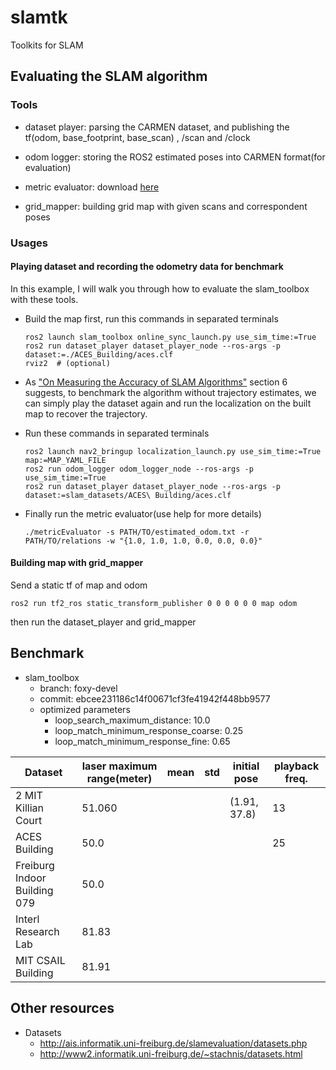 # slamtk
Toolkits for SLAM



## Evaluating the SLAM algorithm

### Tools

- dataset player: parsing the CARMEN dataset, and publishing the tf(odom, base_footprint, base_scan) , /scan and /clock

- odom logger: storing the ROS2 estimated poses into CARMEN format(for evaluation)

- metric evaluator: download [here](http://ais.informatik.uni-freiburg.de/slamevaluation/software.php)

- grid_mapper: building grid map with given scans and correspondent poses

  

### Usages

#### Playing dataset and recording the odometry data for benchmark

In this example, I will walk you through how to evaluate the slam_toolbox with these tools.

- Build the map first, run this commands in separated terminals

  ```shell
  ros2 launch slam_toolbox online_sync_launch.py use_sim_time:=True
  ros2 run dataset_player dataset_player_node --ros-args -p dataset:=./ACES_Building/aces.clf
  rviz2  # (optional)
  ```

- As ["On Measuring the Accuracy of SLAM Algorithms"](http://www2.informatik.uni-freiburg.de/~stachnis/pdf/kuemmerle09auro.pdf) section 6 suggests, to benchmark the algorithm without trajectory estimates, we can simply play the dataset again and run the localization on the built map to recover the trajectory.

- Run these commands in separated terminals

  ```
  ros2 launch nav2_bringup localization_launch.py use_sim_time:=True map:=MAP_YAML_FILE
  ros2 run odom_logger odom_logger_node --ros-args -p use_sim_time:=True
  ros2 run dataset_player dataset_player_node --ros-args -p dataset:=slam_datasets/ACES\ Building/aces.clf
  ```

- Finally run the metric evaluator(use help for more details)

  ```
  ./metricEvaluator -s PATH/TO/estimated_odom.txt -r PATH/TO/relations -w "{1.0, 1.0, 1.0, 0.0, 0.0, 0.0}"
  ```

#### Building map with grid_mapper

Send a static tf of map and odom

```
ros2 run tf2_ros static_transform_publisher 0 0 0 0 0 0 map odom
```

then run the dataset_player and grid_mapper



## Benchmark

- slam_toolbox
  - branch: foxy-devel
  - commit: ebcee231186c14f00671cf3fe41942f448bb9577
  - optimized parameters
    - loop_search_maximum_distance: 10.0
    - loop_match_minimum_response_coarse: 0.25
    - loop_match_minimum_response_fine: 0.65

| Dataset                      | laser maximum range(meter) | mean | std  | initial pose | playback freq. |
| ---------------------------- | -------------------------- | ---- | ---- | ------------ | -------------- |
| 2 MIT Killian Court          | 51.060                     |      |      | (1.91, 37.8) | 13             |
| ACES Building                | 50.0                       |      |      |              | 25             |
| Freiburg Indoor Building 079 | 50.0                       |      |      |              |                |
| Interl Research Lab          | 81.83                      |      |      |              |                |
| MIT CSAIL Building           | 81.91                      |      |      |              |                |



## Other resources

- Datasets
  - http://ais.informatik.uni-freiburg.de/slamevaluation/datasets.php
  - http://www2.informatik.uni-freiburg.de/~stachnis/datasets.html
